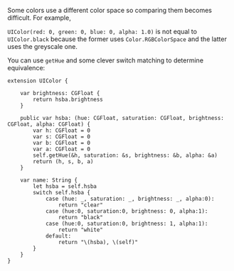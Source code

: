 Some colors use a different color space so comparing them becomes difficult. For example, 

`UIColor(red: 0, green: 0, blue: 0, alpha: 1.0)` is not equal to `UIColor.black` because the former uses `Color.RGBColorSpace` and the latter uses the greyscale one.

You can use `getHue` and some clever switch matching to determine equivalence:

```
extension UIColor {
    
    var brightness: CGFloat {
        return hsba.brightness
    }
    
    public var hsba: (hue: CGFloat, saturation: CGFloat, brightness: CGFloat, alpha: CGFloat) {
        var h: CGFloat = 0
        var s: CGFloat = 0
        var b: CGFloat = 0
        var a: CGFloat = 0
        self.getHue(&h, saturation: &s, brightness: &b, alpha: &a)
        return (h, s, b, a)
    }
    
    var name: String {
        let hsba = self.hsba
        switch self.hsba {
            case (hue: _, saturation: _, brightness: _, alpha:0):
                return "clear"
            case (hue:0, saturation:0, brightness: 0, alpha:1):
                return "black"
            case (hue:0, saturation:0, brightness: 1, alpha:1):
                return "white"
            default:
                return "\(hsba), \(self)"
        }
    }
}
```
